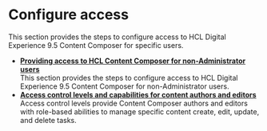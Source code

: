 # Configure access

This section provides the steps to configure access to HCL Digital Experience 9.5 Content Composer for specific users.

-   **[Providing access to HCL Content Composer for non-Administrator users](/configuration/providing_access_cc_nonad.md)**  
This section provides the steps to configure access to HCL Digital Experience 9.5 Content Composer for non-Administrator users.
-   **[Access control levels and capabilities for content authors and editors](/configuration/access_control_levels_author_editor.md)**  
Access control levels provide Content Composer authors and editors with role-based abilities to manage specific content create, edit, update, and delete tasks.


